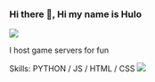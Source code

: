 ### Hi there 👋, Hi my name is Hulo
![](https://wallpapercave.com/wp/wp2757834.gif)

I host game servers for fun 

Skills: PYTHON / JS / HTML / CSS
![](https://raw.githubusercontent.com/sagar-viradiya/sagar-viradiya/master/resources/banner.png)





